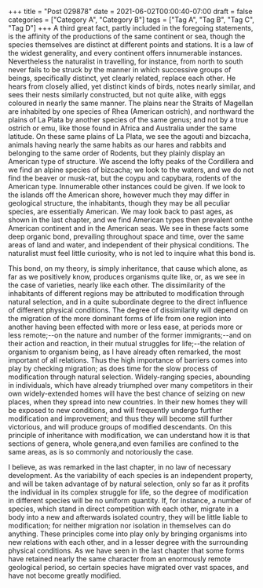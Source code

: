 +++
title = "Post 029878"
date = 2021-06-02T00:00:40-07:00
draft = false
categories = ["Category A", "Category B"]
tags = ["Tag A", "Tag B", "Tag C", "Tag D"]
+++
A third great fact, partly included in the foregoing statements, is the affinity of the productions of the same continent or sea, though the species themselves are distinct at different points and stations. It is a law of the widest generality, and every continent offers innumerable instances. Nevertheless the naturalist in travelling, for instance, from north to south never fails to be struck by the manner in which successive groups of beings, specifically distinct, yet clearly related, replace each other. He hears from closely allied, yet distinct kinds of birds, notes nearly similar, and sees their nests similarly constructed, but not quite alike, with eggs coloured in nearly the same manner. The plains near the Straits of Magellan are inhabited by one species of Rhea (American ostrich), and northward the plains of La Plata by another species of the same genus; and not by a true ostrich or emu, like those found in Africa and Australia under the same latitude. On these same plains of La Plata, we see the agouti and bizcacha, animals having nearly the same habits as our hares and rabbits and belonging to the same order of Rodents, but they plainly display an American type of structure. We ascend the lofty peaks of the Cordillera and we find an alpine species of bizcacha; we look to the waters, and we do not find the beaver or musk-rat, but the coypu and capybara, rodents of the American type. Innumerable other instances could be given. If we look to the islands off the American shore, however much they may differ in geological structure, the inhabitants, though they may be all peculiar species, are essentially American. We may look back to past ages, as shown in the last chapter, and we find American types then prevalent onthe American continent and in the American seas. We see in these facts some deep organic bond, prevailing throughout space and time, over the same areas of land and water, and independent of their physical conditions. The naturalist must feel little curiosity, who is not led to inquire what this bond is.

This bond, on my theory, is simply inheritance, that cause which alone, as far as we positively know, produces organisms quite like, or, as we see in the case of varieties, nearly like each other. The dissimilarity of the inhabitants of different regions may be attributed to modification through natural selection, and in a quite subordinate degree to the direct influence of different physical conditions. The degree of dissimilarity will depend on the migration of the more dominant forms of life from one region into another having been effected with more or less ease, at periods more or less remote;--on the nature and number of the former immigrants;--and on their action and reaction, in their mutual struggles for life;--the relation of organism to organism being, as I have already often remarked, the most important of all relations. Thus the high importance of barriers comes into play by checking migration; as does time for the slow process of modification through natural selection. Widely-ranging species, abounding in individuals, which have already triumphed over many competitors in their own widely-extended homes will have the best chance of seizing on new places, when they spread into new countries. In their new homes they will be exposed to new conditions, and will frequently undergo further modification and improvement; and thus they will become still further victorious, and will produce groups of modified descendants. On this principle of inheritance with modification, we can understand how it is that sections of genera, whole genera,and even families are confined to the same areas, as is so commonly and notoriously the case.

I believe, as was remarked in the last chapter, in no law of necessary development. As the variability of each species is an independent property, and will be taken advantage of by natural selection, only so far as it profits the individual in its complex struggle for life, so the degree of modification in different species will be no uniform quantity. If, for instance, a number of species, which stand in direct competition with each other, migrate in a body into a new and afterwards isolated country, they will be little liable to modification; for neither migration nor isolation in themselves can do anything. These principles come into play only by bringing organisms into new relations with each other, and in a lesser degree with the surrounding physical conditions. As we have seen in the last chapter that some forms have retained nearly the same character from an enormously remote geological period, so certain species have migrated over vast spaces, and have not become greatly modified.
